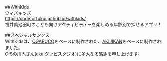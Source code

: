 ##WithKids  
ウィズキッズ  
https://codeforfukui.github.io/withkids/  
福井県池田町のこども向けアクティビティーを楽しめる年齢別で探せるアプリ！  

##スペシャルサンクス  
WithKidsは、[OGARUCO](http://ogaruco.net/)をベースに制作された、[AKIJIKAN](https://github.com/howml/akijikan/)をベースに制作されました。  
CfSの川人さん(aka [ダッピスタジオ](http://www.dappi.jp))に多大なる感謝を申し上げます。
